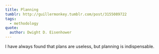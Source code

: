```yaml
---
title: Planning
tumblr: http://guillermonkey.tumblr.com/post/3155089722
tags:
  - methodology
quote:
  author: Dwight D. Eisenhower
---
```


I have always found that plans are useless, but planning is indispensable.
